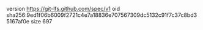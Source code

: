version https://git-lfs.github.com/spec/v1
oid sha256:9ed1f06b6009f2721c4e7a18836e707567309dc5132c91f7c37c8bd35167af0e
size 697
